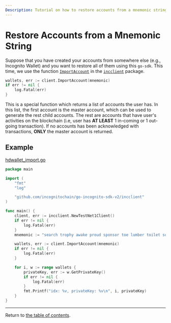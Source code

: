 ```yaml
---
Description: Tutorial on how to restore accounts from a mnemonic string.
---
```

# Restore Accounts from a Mnemonic String
Suppose that you have created your accounts from somewhere else (e.g., Incognito Wallet) and you want to restore all of them using this `go-sdk`. This time, we use the function [`ImportAccount`](../../../incclient/account.go) in the [`incclient`](../../../incclient) package.


```go
wallets, err := client.ImportAccount(mnemonic)
if err != nil {
	log.Fatal(err)
}
```
This is a special function which returns a list of accounts the user has. In this list, the first account is the master account, which can be used to generate the rest child accounts. The rest are accounts that have user's activities on the blockchain (i.e, user has **AT LEAST** 1 in-coming or 1 out-going transaction). If no accounts has been acknowledged with transactions, **ONLY** the master account is returned.

## Example
[hdwallet_import.go](../../code/accounts/hdwallet_import/hdwallet_import.go)

```go
package main

import (
	"fmt"
	"log"

	"github.com/incognitochain/go-incognito-sdk-v2/incclient"
)

func main() {
	client, err := incclient.NewTestNet1Client()
	if err != nil {
		log.Fatal(err)
	}
	mnemonic := "search trophy awake proud sponsor toe lumber toilet sugar smoke soup joke"

	wallets, err := client.ImportAccount(mnemonic)
	if err != nil {
		log.Fatal(err)
	}

	for i, w := range wallets {
		privateKey, err := w.GetPrivateKey()
		if err != nil {
			log.Fatal(err)
		}
		fmt.Printf("idx: %v, privateKey: %v\n", i, privateKey)
	}
}

```
---
Return to [the table of contents](../../../README.md).
